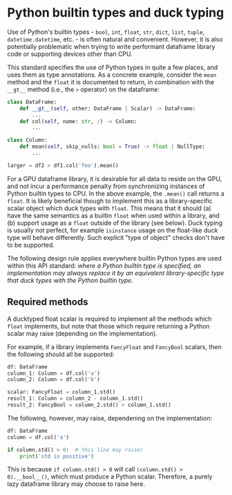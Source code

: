# Python builtin types and duck typing

Use of Python's builtin types - `bool`, `int`, `float`, `str`, `dict`, `list`,
`tuple`, `datetime.datetime`, etc. - is often natural and convenient. However,
it is also potentially problematic when trying to write performant dataframe
library code or supporting devices other than CPU.

This standard specifies the use of Python types in quite a few places, and uses
them as type annotations. As a concrete example, consider the `mean` method and
the `float` it is documented to return, in combination with the `__gt__` method
(i.e., the `>` operator) on the dataframe:

```python
class DataFrame:
    def __gt__(self, other: DataFrame | Scalar) -> DataFrame:
        ...
    def col(self, name: str, /) -> Column:
        ...

class Column:
    def mean(self, skip_nulls: bool = True) -> float | NullType:
        ...

larger = df2 > df1.col('foo').mean()
```

For a GPU dataframe library, it is desirable for all data to reside on the GPU,
and not incur a performance penalty from synchronizing instances of Python
builtin types to CPU. In the above example, the `.mean()` call returns a
`float`. It is likely beneficial though to implement this as a library-specific
scalar object which duck types with `float`. This means that it should (a) have
the same semantics as a builtin `float` when used within a library, and (b)
support usage as a `float` outside of the library (see below).
Duck typing is usually not perfect, for example `isinstance`
usage on the float-like duck type will behave differently. Such explicit "type
of object" checks don't have to be supported.

The following design rule applies everywhere builtin Python types are used
within this API standard: _where a Python builtin type is specified, an
implementation may always replace it by an equivalent library-specific type
that duck types with the Python builtin type._

## Required methods

A ducktyped float scalar is required to implement all the methods which `float` implements,
but note that those which require returning a Python scalar may raise
(depending on the implementation).

For example, if a library implements `FancyFloat` and `FancyBool` scalars,
then the following should all be supported:
```python
df: DataFrame
column_1: Column = df.col('a')
column_2: Column = df.col('b')

scalar: FancyFloat = column_1.std()
result_1: Column = column_2 - column_1.std()
result_2: FancyBool = column_2.std() > column_1.std()
```
The following, however, may raise, dependening on the
implementation:
```python
df: DataFrame
column = df.col('a')

if column.std() > 0:  # this line may raise!
    print('std is positive')
```
This is because `if column.std() > 0` will call `(column.std() > 0).__bool__()`,
which must produce a Python scalar. Therefore, a purely lazy dataframe library
may choose to raise here.
